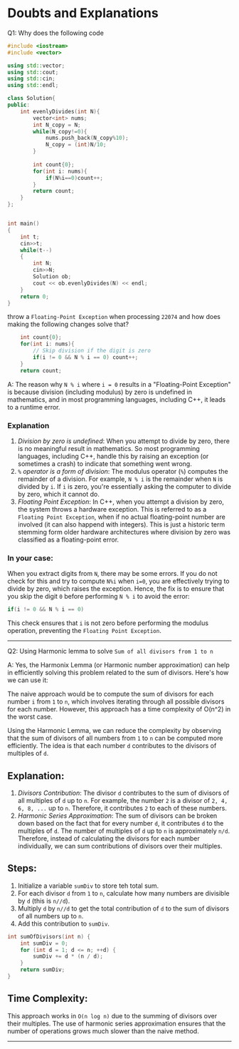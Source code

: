 # Doubts and Explanations
Q1: Why does the following code 
```C++
#include <iostream>
#include <vector>

using std::vector;
using std::cout;
using std::cin;
using std::endl;

class Solution{
public:
    int evenlyDivides(int N){
        vector<int> nums;
        int N_copy = N;
        while(N_copy!=0){
            nums.push_back(N_copy%10);
            N_copy = (int)N/10;
        }
        
        int count{0};
        for(int i: nums){
            if(N%i==0)count++;
        }
        return count;
    }
};


int main()
{
    int t;
    cin>>t;
    while(t--)
    {
        int N;
        cin>>N;
        Solution ob;
        cout << ob.evenlyDivides(N) << endl;
    }
    return 0;
}
```
throw a `Floating-Point Exception` when processing `22074` and how does making the following changes solve that?
```C++
    int count{0};
    for(int i: nums){
        // Skip division if the digit is zero
        if(i != 0 && N % i == 0) count++;
    }
    return count;
```

A: The reason why `N % i` where `i = 0` results in a "Floating-Point Exception" is because division (including modulus) by zero is undefined in mathematics, and in most programming languages, including C++, it leads to a runtime error.

### Explanation
1. *Division by zero is undefined*: When you attempt to divide by zero, there is no meaningful result in mathematics. So most programming languages, including C++, handle this by raising an exception (or sometimes a crash) to indicate that something went wrong.
2. *`%` operator is a form of division*: The modulus operator (`%`) computes the remainder of a division. For example, `N % i` is the remainder when `N` is divided by `i`. If `i` is zero, you're essentially asking the computer to divide by zero, which it cannot do.
3. *Floating Point Exception*: In C++, when you attempt a division by zero, the system throws a hardware exception. This is referred to as a `Floating Point Exception`, when if no actual floating-point number are involved (it can also happend with integers). This is just a historic term stemming form older hardware architectures where division by zero was classified as a floating-point error.

### In your case:
When you extract digits from `N`, there may be some errors. If you do not check for this and try to compute `N%i` when `i=0`, you are effectively trying to divide by zero, which raises the exception. Hence, the fix is to ensure that you skip the digit `0` before performing `N % i` to avoid the error:
```C++
if(i != 0 && N % i == 0)
```
This check ensures that `i` is not zero before performing the modulus operation, preventing the `Floating Point Exception`.

----

Q2: Using Harmonic lemma to solve `Sum of all divisors from 1 to n`

A: Yes, the Harmonix Lemma (or Harmonic number approximation) can help in efficiently solving this problem related to the sum of divisors. Here's how we can use it:

The naive approach would be to compute the sum of divisors for each number `i` from `1` to `n`, which involves iterating through all possible divisors for each number. However, this approach has a time complexity of O(n^2) in the worst case.

Using the Harmonic Lemma, we can reduce the complexity by observing that the sum of divisors of all numbers from `1` to `n` can be computed more efficiently. The idea is that each number `d` contributes to the divisors of multiples of `d`.

## Explanation:
1. *Divisors Contribution*: The divisor `d` contributes to the sum of divisors of all multiples of `d` up to `n`. For example, the number `2` is a divisor of `2, 4, 6, 8, ...` up to `n`. Therefore, it contributes `2` to each of these numbers.
2. *Harmonic Series Approximation*: The sum of divisors can be broken down based on the fact that for every number `d`, it contributes `d` to the multiples of `d`. The number of multiples of `d` up to `n` is approximately `n/d`. Therefore, instead of calculating the divisors for each number individually, we can sum contributions of divisors over their multiples.

## Steps:
1. Initialize a variable `sumDiv` to store teh total sum.
2. For each divisor `d` from `1` to `n`, calculate how many numbers are divisible by `d` (this is `n//d`).
3. Multiply `d` by `n//d` to get the total contribution of `d` to the sum of divisors of all numbers up to `n`.
4. Add this contribution to `sumDiv`.

```C++
int sumOfDivisors(int n) {
    int sumDiv = 0;
    for (int d = 1; d <= n; ++d) {
        sumDiv += d * (n / d);
    }
    return sumDiv;
}
```

## Time Complexity:
This approach works in `O(n log n)` due to the summing of divisors over their multiples. The use of harmonic series approximation ensures that the number of operations grows much slower than the naive method.

---


